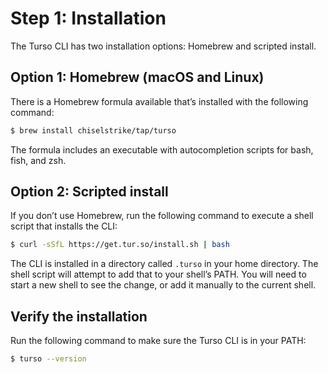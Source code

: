 # Step 1: Installation

The Turso CLI has two installation options: Homebrew and scripted install.

## Option 1: Homebrew (macOS and Linux)

There is a Homebrew formula available that’s installed with the following
command:

```bash
$ brew install chiselstrike/tap/turso
```

The formula includes an executable with autocompletion scripts for bash, fish,
and zsh.

## Option 2: Scripted install

If you don’t use Homebrew, run the following command to execute a shell script
that installs the CLI:

```bash
$ curl -sSfL https://get.tur.so/install.sh | bash
```

The CLI is installed in a directory called `.turso` in your home directory. The
shell script will attempt to add that to your shell’s PATH. You will need to
start a new shell to see the change, or add it manually to the current shell.

## Verify the installation

Run the following command to make sure the Turso CLI is in your PATH:

```bash
$ turso --version
```
